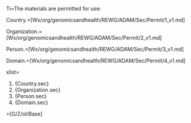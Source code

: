 Ti=The materials are permitted for use:

Country.=[Wx/org/genomicsandhealth/REWG/ADAM/Sec/Permit/1_v1.md]

Organization.=[Wx/org/genomicsandhealth/REWG/ADAM/Sec/Permit/2_v1.md]

Person.=[Wx/org/genomicsandhealth/REWG/ADAM/Sec/Permit/3_v1.md]

Domain.=[Wx/org/genomicsandhealth/REWG/ADAM/Sec/Permit/4_v1.md]

xlist=<ol><li>{Country.sec}<li>{Organization.sec}<li>{Person.sec}<li>{Domain.sec}</ol>

=[G/Z/ol/Base]